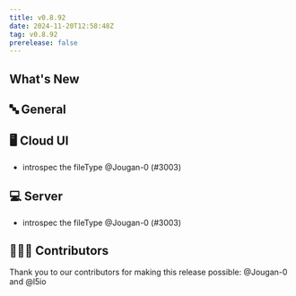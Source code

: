```yaml
---
title: v0.8.92
date: 2024-11-20T12:58:48Z
tag: v0.8.92
prerelease: false
---
```


## What's New
## 🔤 General
## 🖥 Cloud UI

- introspec the fileType @Jougan-0 (#3003)

## 💻 Server

- introspec the fileType @Jougan-0 (#3003)

## 👨🏽‍💻 Contributors

Thank you to our contributors for making this release possible:
@Jougan-0 and @l5io

